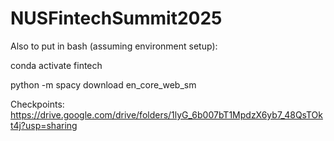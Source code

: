 # NUSFintechSummit2025
Also to put in bash (assuming environment setup):

conda activate fintech

python -m spacy download en_core_web_sm

Checkpoints:
https://drive.google.com/drive/folders/1lyG_6b007bT1MpdzX6yb7_48QsTOkt4j?usp=sharing
